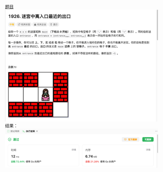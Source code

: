 [题目](https://leetcode.cn/problems/nearest-exit-from-entrance-in-maze/description/?envType=study-plan-v2&envId=leetcode-75)
![pic](img.png)
结果：
![pic](result.png)